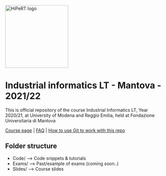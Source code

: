 <a href="https://hipert.unimore.it/" target="_blank">
<img alt="HiPeRT logo" src="https://hipert.unimore.it/wp-content/uploads/2021/06/HipertLab_logo2-1024x171.png" width=200">
</a>

# Industrial informatics LT - Mantova - 2021/22
<p>
This is official repository of the course Industrial Informatics LT, Year 2020/21, at University of Modena and Reggio Emilia, held at Fondazione Universitaria di Mantova

<a href="http://hipert.unimore.it/people/paolob/pub/Industrial_Informatics/index.html" target="_blank">Course page</a> | <a href="FAQ.md" target="_blank">FAQ</a> |  <a href="Slides/01 - Git_Tutorial.pdf" target="_blank">How to use Git to work with this repo</a>

</p>

## Folder structure

- Code/ --> Code snippets & tutorials
- Exams/ --> Past/example of exams (coming soon..)
- Slides/ --> Course slides
